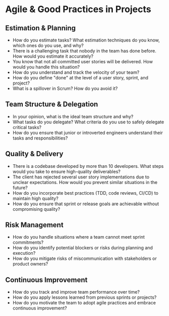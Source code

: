# Agile & Good Practices in Projects

## Estimation & Planning
- How do you estimate tasks? What estimation techniques do you know, which ones do you use, and why?
- There is a challenging task that nobody in the team has done before. How would you estimate it accurately?
- You know that not all committed user stories will be delivered. How would you handle this situation?
- How do you understand and track the velocity of your team?
- How do you define "done" at the level of a user story, sprint, and project?
- What is a spillover in Scrum? How do you avoid it?

## Team Structure & Delegation
- In your opinion, what is the ideal team structure and why?
- What tasks do you delegate? What criteria do you use to safely delegate critical tasks?
- How do you ensure that junior or introverted engineers understand their tasks and responsibilities?

## Quality & Delivery
- There is a codebase developed by more than 10 developers. What steps would you take to ensure high-quality deliverables?
- The client has rejected several user story implementations due to unclear expectations. How would you prevent similar situations in the future?
- How do you incorporate best practices (TDD, code reviews, CI/CD) to maintain high quality?
- How do you ensure that sprint or release goals are achievable without compromising quality?

## Risk Management
- How do you handle situations where a team cannot meet sprint commitments?
- How do you identify potential blockers or risks during planning and execution?
- How do you mitigate risks of miscommunication with stakeholders or product owners?

## Continuous Improvement
- How do you track and improve team performance over time?
- How do you apply lessons learned from previous sprints or projects?
- How do you motivate the team to adopt agile practices and embrace continuous improvement?
